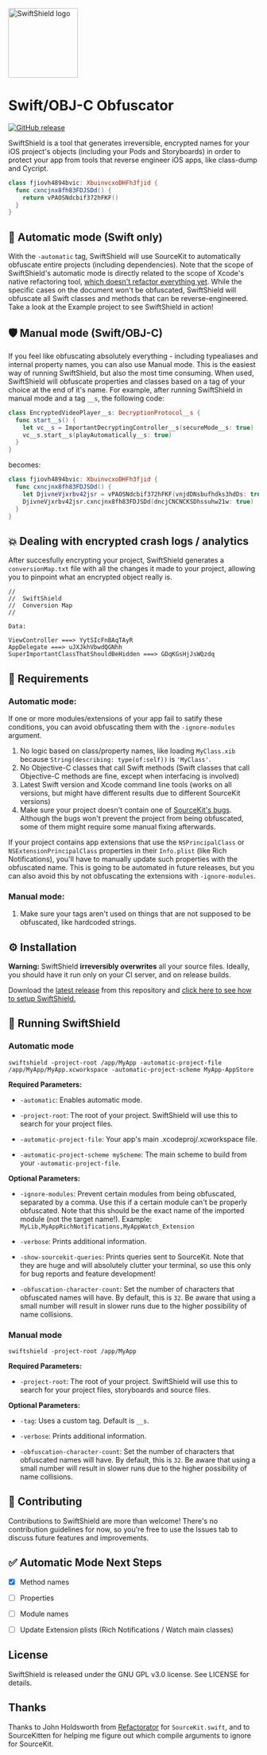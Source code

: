 <img src="http://i.imgur.com/0ksj7Gh.png" alt="SwiftShield logo" height="140" >

# Swift/OBJ-C Obfuscator

[![GitHub release](https://img.shields.io/github/tag/rockbruno/swiftshield.svg)](https://github.com/rockbruno/swiftshield/releases)

SwiftShield is a tool that generates irreversible, encrypted names for your iOS project's objects (including your Pods and Storyboards) in order to protect your app from tools that reverse engineer iOS apps, like class-dump and Cycript.

```swift
class fjiovh4894bvic: XbuinvcxoDHFh3fjid {
  func cxncjnx8fh83FDJSDd() {
    return vPAOSNdcbif372hFKF()
  }
}
```


## 🤖 Automatic mode (Swift only)

With the `-automatic` tag, SwiftShield will use SourceKit to automatically obfuscate entire projects (including dependencies). Note that the scope of SwiftShield's automatic mode is directly related to the scope of Xcode's native refactoring tool, [which doesn't refactor everything yet](SOURCEKITISSUES.md). While the specific cases on the document won't be obfuscated, SwiftShield will obfuscate all Swift classes and methods that can be reverse-engineered. Take a look at the Example project to see SwiftShield in action!


## 🛡 Manual mode (Swift/OBJ-C)

If you feel like obfuscating absolutely everything - including typealiases and internal property names, you can also use Manual mode. This is the easiest way of running SwiftShield, but also the most time consuming. When used, SwiftShield will obfuscate properties and classes based on a tag of your choice at the end of it's name. For example, after running SwiftShield in manual mode and a tag `__s`, the following code:

```swift
class EncryptedVideoPlayer__s: DecryptionProtocol__s {
  func start__s() {
    let vc__s = ImportantDecryptingController__s(secureMode__s: true)
    vc__s.start__s(playAutomatically__s: true)
  }
}
```
becomes:
```swift
class fjiovh4894bvic: XbuinvcxoDHFh3fjid {
  func cxncjnx8fh83FDJSDd() {
    let DjivneVjxrbv42jsr = vPAOSNdcbif372hFKF(vnjdDNsbufhdks3hdDs: true)
    DjivneVjxrbv42jsr.cxncjnx8fh83FDJSDd(dncjCNCNCKSDhssuhw21w: true)
  }
}
```


## 💥 Dealing with encrypted crash logs / analytics

After succesfully encrypting your project, SwiftShield generates a `conversionMap.txt` file with all the changes it made to your project, allowing you to pinpoint what an encrypted object really is.

````
//
//  SwiftShield
//  Conversion Map
//

Data:

ViewController ===> YytSIcFnBAqTAyR
AppDelegate ===> uJXJkhVbwdQGNhh
SuperImportantClassThatShouldBeHidden ===> GDqKGsHjJsWQzdq
````


## 🚨 Requirements

### Automatic mode:

If one or more modules/extensions of your app fail to satify these conditions, you can avoid obfuscating them with the `-ignore-modules` argument.

1. No logic based on class/property names, like loading `MyClass.xib` because `String(describing: type(of:self))` is `'MyClass'`.
2. No Objective-C classes that call Swift methods (Swift classes that call Objective-C methods are fine, except when interfacing is involved)
4. Latest Swift version and Xcode command line tools (works on all versions, but might have different results due to different SourceKit versions)
5. Make sure your project doesn't contain one of [SourceKit's bugs](SOURCEKITISSUES.md). Although the bugs won't prevent the project from being obfuscated, some of them might require some manual fixing afterwards.

If your project contains app extensions that use the `NSPrincipalClass` or `NSExtensionPrincipalClass` properties in their `Info.plist` (like Rich Notifications), you'll have to manually update such properties with the obfuscated name. This is going to be automated in future releases, but you can also avoid this by not obfuscating the extensions with `-ignore-modules`.

### Manual mode:

1. Make sure your tags aren't used on things that are not supposed to be obfuscated, like hardcoded strings.

## ⚙️ Installation

**Warning:** SwiftShield **irreversibly overwrites** all your source files. Ideally, you should have it run only on your CI server, and on release builds.

Download the [latest release](https://github.com/rockbruno/swiftshield/releases) from this repository and [click here to see how to setup SwiftShield.](USAGE.md)


## 🛫 Running SwiftShield

### Automatic mode

```
swiftshield -project-root /app/MyApp -automatic-project-file /app/MyApp/MyApp.xcworkspace -automatic-project-scheme MyApp-AppStore
```
**Required Parameters:**

- `-automatic`: Enables automatic mode.

- `-project-root`: The root of your project. SwiftShield will use this to search for your project files.

- `-automatic-project-file`: Your app's main .xcodeproj/.xcworkspace file.

- `-automatic-project-scheme myScheme`: The main scheme to build from your `-automatic-project-file`.

**Optional Parameters:**

- `-ignore-modules`: Prevent certain modules from being obfuscated, separated by a comma. Use this if a certain module can't be properly obfuscated. Note that this should be the exact name of the imported module (not the target name!). Example: `MyLib,MyAppRichNotifications,MyAppWatch_Extension`

- `-verbose`: Prints additional information.

- `-show-sourcekit-queries`: Prints queries sent to SourceKit. Note that they are huge and will absolutely clutter your terminal, so use this only for bug reports and feature development!

- `-obfuscation-character-count`: Set the number of characters that obfuscated names will have. By default, this is `32`. Be aware that using a small number will result in slower runs due to the higher possibility of name collisions.

### Manual mode

```
swiftshield -project-root /app/MyApp
```
**Required Parameters:**

- `-project-root`: The root of your project. SwiftShield will use this to search for your project files, storyboards and source files.

**Optional Parameters:**

- `-tag`: Uses a custom tag. Default is `__s`.

- `-verbose`: Prints additional information.

- `-obfuscation-character-count`: Set the number of characters that obfuscated names will have. By default, this is `32`. Be aware that using a small number will result in slower runs due to the higher possibility of name collisions.


## 🤝 Contributing

Contributions to SwiftShield are more than welcome! There's no contribution guidelines for now, so you're free to use the Issues tab to discuss future features and improvements.


## ✅ Automatic Mode Next Steps

- [X] Method names
- [ ] Properties
- [ ] Module names
- [ ] Update Extension plists (Rich Notifications / Watch main classes)


## License

SwiftShield is released under the GNU GPL v3.0 license. See LICENSE for details.


## Thanks

Thanks to John Holdsworth from [Refactorator](https://github.com/johnno1962/Refactorator) for `SourceKit.swift`, and to SourceKitten for helping me figure out which compile arguments to ignore for SourceKit.
